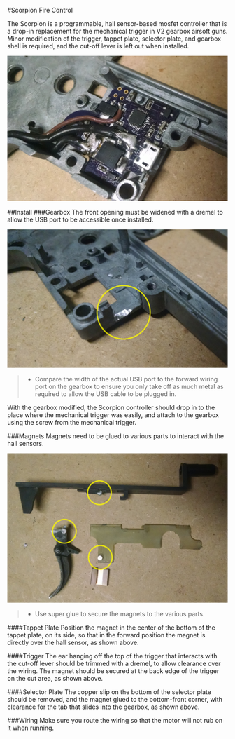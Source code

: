#Scorpion Fire Control

The Scorpion is a programmable, hall sensor-based mosfet controller that is a drop-in replacement for the mechanical trigger in V2 gearbox airsoft guns. Minor modification of the trigger, tappet plate, selector plate, and gearbox shell is required, and the cut-off lever is left out when installed.

![Installed Scorpion](https://github.com/IntelligentDevices/Scorpion/blob/master/docs/board-only.jpg)

##Install 
###Gearbox
The front opening must be widened with a dremel to allow the USB port to be accessible once installed.

![Gearbox Shell Modification](https://github.com/IntelligentDevices/Scorpion/blob/master/docs/shell.jpg)

> - Compare the width of the actual USB port to the forward wiring port on the gearbox to ensure you only take off as much metal as required to allow the USB cable to be plugged in.

With the gearbox modified, the Scorpion controller should drop in to the place where the mechanical trigger was easily, and attach to the gearbox using the screw from the mechanical trigger.

###Magnets
Magnets need to be glued to various parts to interact with the hall sensors.
 
![Magnet Installation](https://github.com/IntelligentDevices/Scorpion/blob/master/docs/magnets.jpg)

> - Use super glue to secure the magnets to the various parts.

####Tappet Plate
Position the magnet in the center of the bottom of the tappet plate, on its side, so that in the forward position the magnet is directly over the hall sensor, as shown above.

####Trigger
The ear hanging off the top of the trigger that interacts with the cut-off lever should be trimmed with a dremel, to allow clearance over the wiring. The magnet should be secured at the back edge of the trigger on the cut area, as shown above.

####Selector Plate
The copper slip on the bottom of the selector plate should be removed, and the magnet glued to the bottom-front corner, with clearance for the tab that slides into the gearbox, as shown above.

###Wiring
Make sure you route the wiring so that the motor will not rub on it when running. 

